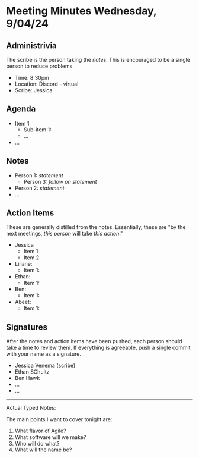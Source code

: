 # Meeting Minutes Wednesday, 9/04/24

## Administrivia
The scribe is the person taking the _notes_. This is encouraged to be a single person to reduce problems.
* Time: 8:30pm
* Location: Discord - virtual
* Scribe: Jessica

## Agenda
* Item 1
  * Sub-item 1:
  * ...
* ...

## Notes
* Person 1: _statement_
  * Person 3: _follow on statement_
* Person 2: _statement_
* ...

## Action Items
These are generally distilled from the notes. Essentially, these are "by the next meetings, _this person_ will take _this action_."
* Jessica
  * Item 1
  * Item 2
* Liliane: 
  * Item 1:
* Ethan: 
  * Item 1:
* Ben: 
  * Item 1:
* Abeet: 
  * Item 1:

## Signatures
After the notes and action items have been pushed, each person should take a time to review them. If everything is agreeable, push a single commit with your name as a signature. 
* Jessica Venema (scribe)
* Ethan SChultz
* Ben Hawk
* ...
* ...

-------------------------------------------------------------------------------------------------------

Actual Typed Notes:

The main points I want to cover tonight are:
1. What flavor of Agile?
2. What software will we make?
3. Who will do what?
4. What will the name be?

















